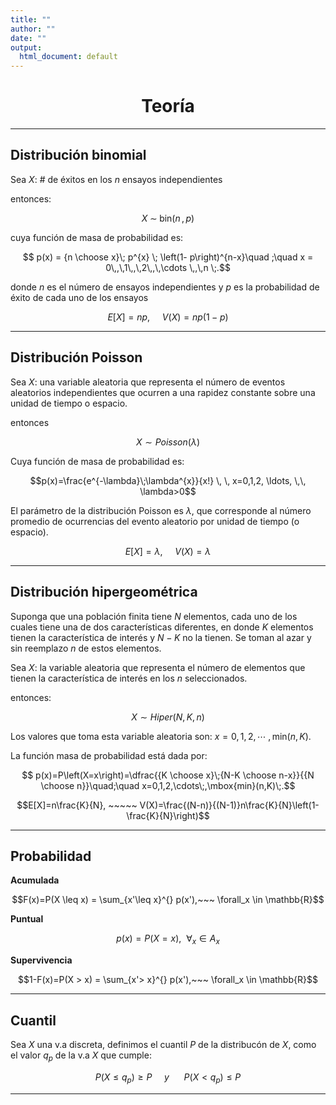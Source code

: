 ```yaml
---
title: ""
author: ""
date: ""
output:
  html_document: default
---
```


<h1> <center> Teoría </center> </h1>


<hr>


## Distribución binomial 


Sea $X$: # de éxitos en los $n$ ensayos independientes


entonces:


$$X\; \sim \; \mbox{bin}\left(n\,,\,p\right)$$

cuya función de masa de probabilidad es:

$$ p(x) = {n \choose x}\; p^{x} \; \left(1- p\right)^{n-x}\quad ;\quad x = 0\,,\,1\,,\,2\,,\,\cdots \,,\,n \;.$$

donde $n$ es el número de ensayos independientes y $p$ es la probabilidad de éxito de cada uno de los ensayos

$$E[X]=np, ~~~~~ V(X)=np(1-p)$$ 


<hr>

## Distribución Poisson

Sea $X$: una variable aleatoria que representa el número de eventos aleatorios independientes que ocurren a una rapidez constante sobre una unidad de tiempo o espacio.



entonces 


$$X \sim Poisson(\lambda)$$ 

Cuya función de masa de probabilidad es:


$$p(x)=\frac{e^{-\lambda}\;\lambda^{x}}{x!} \, \, x=0,1,2, \ldots, \,\, \lambda>0$$




El parámetro de la distribución Poisson es $\lambda$, que corresponde al número promedio de ocurrencias del evento aleatorio por unidad de tiempo (o espacio).

$$E[X]=\lambda, ~~~~~ V(X)= \lambda$$

<hr>

## Distribución hipergeométrica


Suponga que una población finita tiene $N$ elementos, cada uno de los cuales tiene una de dos características diferentes, en donde $K$ elementos tienen la característica de interés y $N-K$ no la tienen. Se toman al azar y sin reemplazo $n$ de estos elementos.

Sea $X:$ la variable aleatoria que representa el número de elementos que tienen la característica de interés en los $n$ seleccionados.

entonces:


$$X \sim Hiper(N,K,n)$$

Los valores que toma esta variable aleatoria son: $x=0,1,2,\cdots\;,\mbox{min}(n,K)$.

La función masa de probabilidad está dada por:

$$ p(x)=P\left(X=x\right)=\dfrac{{K \choose x}\;{N-K \choose n-x}}{{N \choose n}}\quad;\quad x=0,1,2,\cdots\;,\mbox{min}(n,K)\;.$$



$$E[X]=n\frac{K}{N}, ~~~~~ V(X)=\frac{(N-n)}{(N-1)}n\frac{K}{N}\left(1-\frac{K}{N}\right)$$

<hr>

## Probabilidad 


**Acumulada**


$$F(x)=P(X \leq x) = \sum_{x'\leq x}^{} p(x'),~~~ \forall_x \in  \mathbb{R}$$


**Puntual**


$$p(x)=P(X=x),~~ \forall_x \in A_x$$


**Supervivencia**


$$1-F(x)=P(X > x) = \sum_{x'> x}^{} p(x'),~~~ \forall_x \in  \mathbb{R}$$
<hr>

## Cuantil

Sea $X$ una v.a discreta, definimos el cuantil $P$ de la distribucón de $X$, como el valor $q_p$ de la v.a $X$ que cumple:

$$P(X \leq q_p) \geq P ~~~~~ y ~~~~~~ P(X < q_p) \leq P$$
<hr>